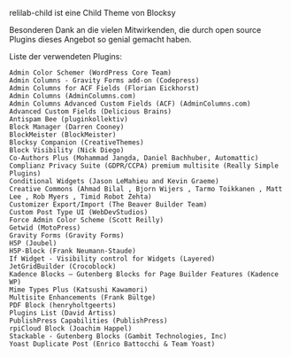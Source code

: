 
relilab-child ist eine Child Theme von Blocksy

Besonderen Dank an die vielen Mitwirkenden, die durch open source Plugins dieses Angebot so genial gemacht haben.

Liste der verwendeten Plugins:

    Admin Color Schemer (WordPress Core Team)
    Admin Columns - Gravity Forms add-on (Codepress)
    Admin Columns for ACF Fields (Florian Eickhorst)
    Admin Columns (AdminColumns.com)
    Admin Columns Advanced Custom Fields (ACF) (AdminColumns.com)
    Advanced Custom Fields (Delicious Brains)
    Antispam Bee (pluginkollektiv)
    Block Manager (Darren Cooney)
    BlockMeister (BlockMeister)
    Blocksy Companion (CreativeThemes)
    Block Visibility (Nick Diego)
    Co-Authors Plus (Mohammad Jangda, Daniel Bachhuber, Automattic)
    Complianz Privacy Suite (GDPR/CCPA) premium multisite (Really Simple Plugins)
    Conditional Widgets (Jason LeMahieu and Kevin Graeme)
    Creative Commons (Ahmad Bilal , Bjorn Wijers , Tarmo Toikkanen , Matt Lee , Rob Myers , Timid Robot Zehta)
    Customizer Export/Import (The Beaver Builder Team)
    Custom Post Type UI (WebDevStudios)
    Force Admin Color Scheme (Scott Reilly)
    Getwid (MotoPress)
    Gravity Forms (Gravity Forms)
    H5P (Joubel)
    H5P-Block (Frank Neumann-Staude)
    If Widget - Visibility control for Widgets (Layered)
    JetGridBuilder (Crocoblock)
    Kadence Blocks – Gutenberg Blocks for Page Builder Features (Kadence WP)
    Mime Types Plus (Katsushi Kawamori)
    Multisite Enhancements (Frank Bültge)
    PDF Block (henryholtgeerts)
    Plugins List (David Artiss)
    PublishPress Capabilities (PublishPress)
    rpiCloud Block (Joachim Happel)
    Stackable - Gutenberg Blocks (Gambit Technologies, Inc)
    Yoast Duplicate Post (Enrico Battocchi & Team Yoast)
